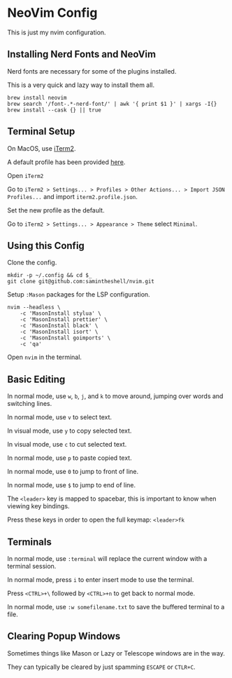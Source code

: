 # NeoVim Config

This is just my nvim configuration.

## Installing Nerd Fonts and NeoVim

Nerd fonts are necessary for some of the plugins installed.

This is a very quick and lazy way to install them all.

```
brew install neovim
brew search '/font-.*-nerd-font/' | awk '{ print $1 }' | xargs -I{} brew install --cask {} || true
```

## Terminal Setup

On MacOS, use [iTerm2](https://iterm2.com/downloads.html).

A default profile has been provided [here](https://raw.githubusercontent.com/samintheshell/nvim/refs/heads/main/iterm2.profile.json).

Open `iTerm2`

Go to `iTerm2 > Settings... > Profiles > Other Actions... > Import JSON Profiles...` and import `iterm2.profile.json`.

Set the new profile as the default.

Go to `iTerm2 > Settings... > Appearance > Theme` select `Minimal`.

## Using this Config

Clone the config.

```
mkdir -p ~/.config && cd $_
git clone git@github.com:samintheshell/nvim.git
```

Setup `:Mason` packages for the LSP configuration.

```
nvim --headless \
    -c 'MasonInstall stylua' \
    -c 'MasonInstall prettier' \
    -c 'MasonInstall black' \
    -c 'MasonInstall isort' \
    -c 'MasonInstall goimports' \
    -c 'qa'
```

Open `nvim` in the terminal.

## Basic Editing

In normal mode, use `w`, `b`, `j`, and `k` to move around, jumping over words and switching lines.

In normal mode, use `v` to select text.

In visual mode, use `y` to copy selected text.

In visual mode, use `c` to cut selected text.

In normal mode, use `p` to paste copied text.

In normal mode, use `0` to jump to front of line.

In normal mode, use `$` to jump to end of line.

The `<leader>` key is mapped to spacebar, this is important to know when viewing key bindings.

Press these keys in order to open the full keymap: `<leader>fk`

## Terminals

In normal mode, use `:terminal` will replace the current window with a terminal session.

In normal mode, press `i` to enter insert mode to use the terminal.

Press `<CTRL>+\` followed by `<CTRL>+n` to get back to normal mode.

In normal mode, use `:w somefilename.txt` to save the buffered terminal to a file.

## Clearing Popup Windows

Sometimes things like Mason or Lazy or Telescope windows are in the way.

They can typically be cleared by just spamming `ESCAPE` or `CTLR+C`.
